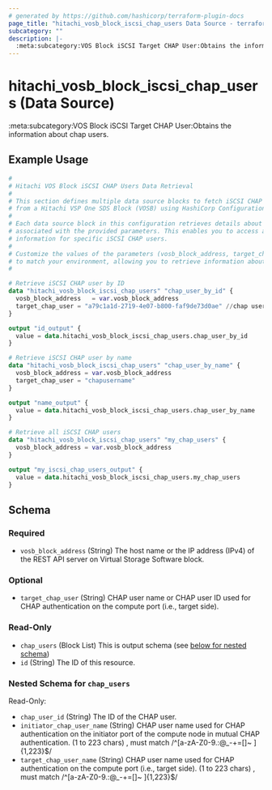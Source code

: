 ```yaml
---
# generated by https://github.com/hashicorp/terraform-plugin-docs
page_title: "hitachi_vosb_block_iscsi_chap_users Data Source - terraform-provider-hitachi"
subcategory: ""
description: |-
  :meta:subcategory:VOS Block iSCSI Target CHAP User:Obtains the information about chap users.
---
```


# hitachi_vosb_block_iscsi_chap_users (Data Source)

:meta:subcategory:VOS Block iSCSI Target CHAP User:Obtains the information about chap users.

## Example Usage

```terraform
#
# Hitachi VOS Block iSCSI CHAP Users Data Retrieval
#
# This section defines multiple data source blocks to fetch iSCSI CHAP user information
# from a Hitachi VSP One SDS Block (VOSB) using HashiCorp Configuration Language (HCL).
#
# Each data source block in this configuration retrieves details about iSCSI CHAP users
# associated with the provided parameters. This enables you to access authentication
# information for specific iSCSI CHAP users.
#
# Customize the values of the parameters (vosb_block_address, target_chap_user) as needed
# to match your environment, allowing you to retrieve information about the desired iSCSI CHAP users.
#

# Retrieve iSCSI CHAP user by ID
data "hitachi_vosb_block_iscsi_chap_users" "chap_user_by_id" {
  vosb_block_address   = var.vosb_block_address
  target_chap_user = "a79c1a1d-2719-4e07-b800-faf9de73d0ae" //chap user id
}

output "id_output" {
  value = data.hitachi_vosb_block_iscsi_chap_users.chap_user_by_id
}

# Retrieve iSCSI CHAP user by name
data "hitachi_vosb_block_iscsi_chap_users" "chap_user_by_name" {
  vosb_block_address = var.vosb_block_address
  target_chap_user = "chapusername"
}

output "name_output" {
  value = data.hitachi_vosb_block_iscsi_chap_users.chap_user_by_name
}

# Retrieve all iSCSI CHAP users
data "hitachi_vosb_block_iscsi_chap_users" "my_chap_users" {
  vosb_block_address = var.vosb_block_address
}

output "my_iscsi_chap_users_output" {
  value = data.hitachi_vosb_block_iscsi_chap_users.my_chap_users
}
```

<!-- schema generated by tfplugindocs -->
## Schema

### Required

- `vosb_block_address` (String) The host name or the IP address (IPv4) of the REST API server on Virtual Storage Software block.

### Optional

- `target_chap_user` (String) CHAP user name or CHAP user ID used for CHAP authentication on the compute port (i.e., target side).

### Read-Only

- `chap_users` (Block List) This is output schema (see [below for nested schema](#nestedblock--chap_users))
- `id` (String) The ID of this resource.

<a id="nestedblock--chap_users"></a>
### Nested Schema for `chap_users`

Read-Only:

- `chap_user_id` (String) The ID of the CHAP user.
- `initiator_chap_user_name` (String) CHAP user name used for CHAP authentication on the initiator port of the compute node in mutual CHAP authentication.
		(1 to 223 chars) , must match /^[a-zA-Z0-9\.:@_\-\+=\[\]~ ]{1,223}$/
- `target_chap_user_name` (String) CHAP user name used for CHAP authentication on the compute port (i.e., target side).
		(1 to 223 chars) , must match /^[a-zA-Z0-9\.:@_\-\+=\[\]~ ]{1,223}$/
